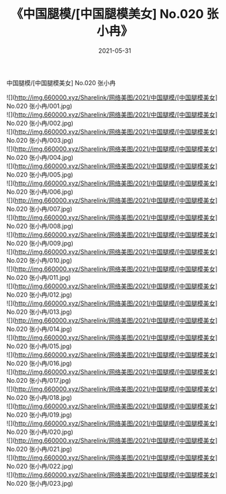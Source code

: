 ﻿---
layout: post
title:  《中国腿模/[中国腿模美女] No.020 张小冉》
date:   2021-05-31
img: http://img.660000.xyz/Sharelink/网络美图/2021/中国腿模/[中国腿模美女] No.020 张小冉/000.jpg
categories: [美女, 清纯, 唯美]
---

中国腿模/[中国腿模美女] No.020 张小冉

 ![](http://img.660000.xyz/Sharelink/网络美图/2021/中国腿模/[中国腿模美女] No.020 张小冉/001.jpg) <br>![](http://img.660000.xyz/Sharelink/网络美图/2021/中国腿模/[中国腿模美女] No.020 张小冉/002.jpg) <br>![](http://img.660000.xyz/Sharelink/网络美图/2021/中国腿模/[中国腿模美女] No.020 张小冉/003.jpg) <br>![](http://img.660000.xyz/Sharelink/网络美图/2021/中国腿模/[中国腿模美女] No.020 张小冉/004.jpg) <br>![](http://img.660000.xyz/Sharelink/网络美图/2021/中国腿模/[中国腿模美女] No.020 张小冉/005.jpg) <br>![](http://img.660000.xyz/Sharelink/网络美图/2021/中国腿模/[中国腿模美女] No.020 张小冉/006.jpg) <br>![](http://img.660000.xyz/Sharelink/网络美图/2021/中国腿模/[中国腿模美女] No.020 张小冉/007.jpg) <br>![](http://img.660000.xyz/Sharelink/网络美图/2021/中国腿模/[中国腿模美女] No.020 张小冉/008.jpg) <br>![](http://img.660000.xyz/Sharelink/网络美图/2021/中国腿模/[中国腿模美女] No.020 张小冉/009.jpg) <br>![](http://img.660000.xyz/Sharelink/网络美图/2021/中国腿模/[中国腿模美女] No.020 张小冉/010.jpg) <br>![](http://img.660000.xyz/Sharelink/网络美图/2021/中国腿模/[中国腿模美女] No.020 张小冉/011.jpg) <br>![](http://img.660000.xyz/Sharelink/网络美图/2021/中国腿模/[中国腿模美女] No.020 张小冉/012.jpg) <br>![](http://img.660000.xyz/Sharelink/网络美图/2021/中国腿模/[中国腿模美女] No.020 张小冉/013.jpg) <br>![](http://img.660000.xyz/Sharelink/网络美图/2021/中国腿模/[中国腿模美女] No.020 张小冉/014.jpg) <br>![](http://img.660000.xyz/Sharelink/网络美图/2021/中国腿模/[中国腿模美女] No.020 张小冉/015.jpg) <br>![](http://img.660000.xyz/Sharelink/网络美图/2021/中国腿模/[中国腿模美女] No.020 张小冉/016.jpg) <br>![](http://img.660000.xyz/Sharelink/网络美图/2021/中国腿模/[中国腿模美女] No.020 张小冉/017.jpg) <br>![](http://img.660000.xyz/Sharelink/网络美图/2021/中国腿模/[中国腿模美女] No.020 张小冉/018.jpg) <br>![](http://img.660000.xyz/Sharelink/网络美图/2021/中国腿模/[中国腿模美女] No.020 张小冉/019.jpg) <br>![](http://img.660000.xyz/Sharelink/网络美图/2021/中国腿模/[中国腿模美女] No.020 张小冉/020.jpg) <br>![](http://img.660000.xyz/Sharelink/网络美图/2021/中国腿模/[中国腿模美女] No.020 张小冉/021.jpg) <br>![](http://img.660000.xyz/Sharelink/网络美图/2021/中国腿模/[中国腿模美女] No.020 张小冉/022.jpg) <br>![](http://img.660000.xyz/Sharelink/网络美图/2021/中国腿模/[中国腿模美女] No.020 张小冉/023.jpg) <br>
